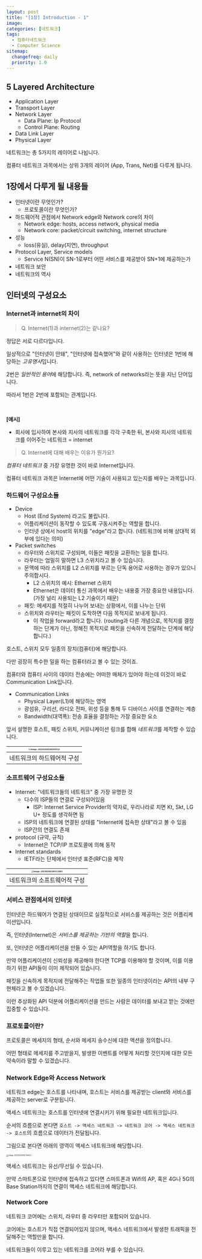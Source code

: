 ```yaml
---
layout: post
title: "[1장] Introduction - 1"
image:
categories: [네트워크]
tags: 
  - 컴퓨터네트워크
  - Computer Science
sitemap:
  changefreq: daily
  priority: 1.0
---
```


## 5 Layered Architecture

- Application Layer
- Transport Layer
- Network Layer
  - Data Plane: Ip Protocol
  - Control Plane: Routing
- Data Link Layer
- Physical Layer

네트워크는 총 5가지의 레이어로 나뉩니다.

컴퓨터 네트워크 과목에서는 상위 3개의 레이어 (App, Trans, Net)를 다루게 됩니다.



## 1장에서 다루게 될 내용들

- 인터넷이란 무엇인가?
  - 프로토콜이란 무엇인가?
- 하드웨어적 관점에서 Network edge와 Network core의 차이
  - Network edge: hosts, access network, physical media
  - Network core: packet/circuit switching, internet structure
- 성능
  - loss(유실), delay(지연), throughput
- Protocol Layer, Service models
  - Service N(SN)이 SN-1로부터 어떤 서비스를 제공받아 SN+1에 제공하는가
- 네트워크 보안
- 네트워크의 역사



## 인터넷의 구성요소

### Internet과 internet의 차이

> Q. Internet(1)과 internet(2)는 같나요?

정답은 서로 다르다입니다.

일상적으로 "인터넷이 안돼", "인터넷에 접속했어"와 같이 사용하는 인터넷은 1번에 해당하는 *고유명사*입니다.

2번은 *일반적인 용어*에 해당합니다. 즉, network of networks라는 뜻을 지닌 단어입니다.

따라서 1번은 2번에 포함되는 관계입니다.

<br/>

**[예시]**

- 회사에 입사하여 본사와 지사의 네트워크를 각각 구축한 뒤, 본사와 지사의 네트워크를 이어주는 네트워크 = internet

> Q. Internet에 대해 배우는 이유가 뭔가요?

*컴퓨터 네트워크* 중 가장 유명한 것이 바로 Internet입니다.

컴퓨터 네트워크 과목은 Internet에 어떤 기술이 사용되고 있는지를 배우는 과목입니다.



### 하드웨어 구성요소들

- Device
  - Host (End System) 라고도 불립니다.
  - 어플리케이션이 동작할 수 있도록 구동시켜주는 역할을 합니다.
  - 인터넷 상에서 host의 위치를 "edge"라고 합니다. (네트워크에 비해 상대적 외부에 있다는 의미)
- Packet switches
  - 라우터와 스위치로 구성되며, 이들은 패킷을 교환하는 일을 합니다.
  - 라우터는 엄밀히 말하면 L3 스위치라고 볼 수 있습니다.
  - 문맥에 따라 스위치를 L2 스위치를 부르는 단독 용어로 사용하는 경우가 있으니 주의합시다.
    - L2 스위치의 예시: Ethernet 스위치
    - Ethernet은 데이터 통신 과목에서 배우는 내용중 가장 중요한 내용입니다. (가장 널리 사용되는 L2 기술이기 때문)
  - 패킷: 메세지를 적절히 나누어 보내는 상황에서, 이를 나누는 단위
  - 스위치와 라우터는 패킷이 도착하면 다음 목적지로 보내게 됩니다.
    - 이 작업을 forward라고 합니다. (routing과 다른 개념으로, 목적지를 결정하는 단계가 아닌, 정해진 목적지로 패킷을 신속하게 전달하는 단계에 해당합니다.)



호스트, 스위치 모두 일종의 장치(컴퓨터)에 해당합니다. 

다만 굉장히 특수한 일을 하는 컴퓨터라고 볼 수 있는 것이죠.

컴퓨터와 컴퓨터 사이의 데이터 전송에는 어떠한 매체가 있어야 하는데 이것이 바로 Communication Link입니다.

- Communication Links
  - Physical Layer(L1)에 해당하는 영역
  - 광섬유, 구리선, 라디오 전파, 위성 등을 통해 두 디바이스 사이를 연결하는 계층
  - Bandwidth(대역폭): 전송 효율을 결정하는 가장 중요한 요소



앞서 설명한 호스트, 패킷 스위치, 커뮤니케이션 링크를 합해 *네트워크*를 제작할 수 있습니다.

| <img src="https://raw.githubusercontent.com/Neph3779/Blog-Image/forUpload/img/20230209180311.png" alt="image-20230209180305512" style="zoom: 33%;" /> |
| :----------------------------------------------------------: |
|                  네트워크의 하드웨어적 구성                  |

### 소프트웨어 구성요소들

- Internet: "네트워크들의 네트워크" 중 가장 유명한 것
  - 다수의 ISP들의 연결로 구성되어있음
    - ISP: Internet Service Provider의 약자로, 우리나라로 치면 Kt, Skt, LG U+ 정도를 생각하면 됨
  - ISP의 네트워크에 연결된 상태를 "Internet에 접속한 상태"라고 볼 수 있음
  - ISP간의 연결도 존재
- protocol (규약, 규칙)
  - Internet은 TCP/IP 프로토콜에 의해 동작
- Internet standards
  - IETF라는 단체에서 인터넷 표준(RFC)을 제작

| <img src="https://raw.githubusercontent.com/Neph3779/Blog-Image/forUpload/img/20230209190111.png" alt="image-20230209190111682" style="zoom:33%;" /> |
| :----------------------------------------------------------: |
|                 네트워크의 소프트웨어적 구성                 |

### 서비스 관점에서의 인터넷

인터넷은 하드웨어가 연결된 상태이므로 실질적으로 서비스를 제공하는 것은 어플리케이션입니다.

즉, 인터넷(Internet)은 *서비스를 제공하는 기반의 역할*을 합니다.

또, 인터넷은 어플리케이션을 만들 수 있는 API역할을 하기도 합니다.

만약 어플리케이션이 신뢰성을 제공해야 한다면 TCP를 이용해야 할 것이며, 이를 이용하기 위한 API들이 이미 제작되어 있습니다.

패킷을 신속하게 목적지에 전달해주는 작업들 또한 일종의 인터넷이라는 API의 내부 구현체라고 볼 수 있겠습니다.

이런 추상화된 API 덕분에 어플리케이션을 만드는 사람은 데이터를 보내고 받는 것에만 집중할 수 있습니다.



### 프로토콜이란?

프로토콜은 메세지의 형태, 순서와 메세지 송수신에 대한 액션을 정의합니다.

어떤 형태로 메세지를 주고받을지, 발생한 이벤트를 어떻게 처리할 것인지에 대한 모든 약속이라 말할 수 있겠습니다.



### Network Edge와 Access Network

네트워크 edge는 호스트를 나타내며, 호스트는 서비스를 제공받는 client와 서비스를 제공하는 server로 구분됩니다.

액세스 네트워크는 호스트를 인터넷에 연결시키기 위해 필요한 네트워크입니다.

순서의 흐름으로 본다면 `호스트 -> 액세스 네트워크 -> 네트워크 코어 -> 액세스 네트워크 -> 호스트`의 흐름으로 데이터가 전달됩니다.

그림으로 본다면 아래의 영역이 액세스 네트워크에 해당합니다.

<img src="https://raw.githubusercontent.com/Neph3779/Blog-Image/forUpload/img/20230209192114.png" alt="image-20230209192114423" style="zoom:33%;" />

액세스 네트워크는 유선/무선일 수 있습니다.

만약 스마트폰으로 인터넷에 접속하고 있다면 스마트폰과 Wifi의  AP, 혹은 4G나 5G의 Base Station까지의 연결이 액세스 네트워크에 해당합니다.



### Network Core

네트워크 코어에는 스위치, 라우터 중 라우터만 포함되어 있습니다.

코어에는 호스트가 직접 연결되어있지 않으며, 액세스 네트워크에서 발생한 트래픽을 전달해주는 역할만을 합니다.

네트워크들이 이루고 있는 네트워크를 코어라 부를 수 있습니다.


